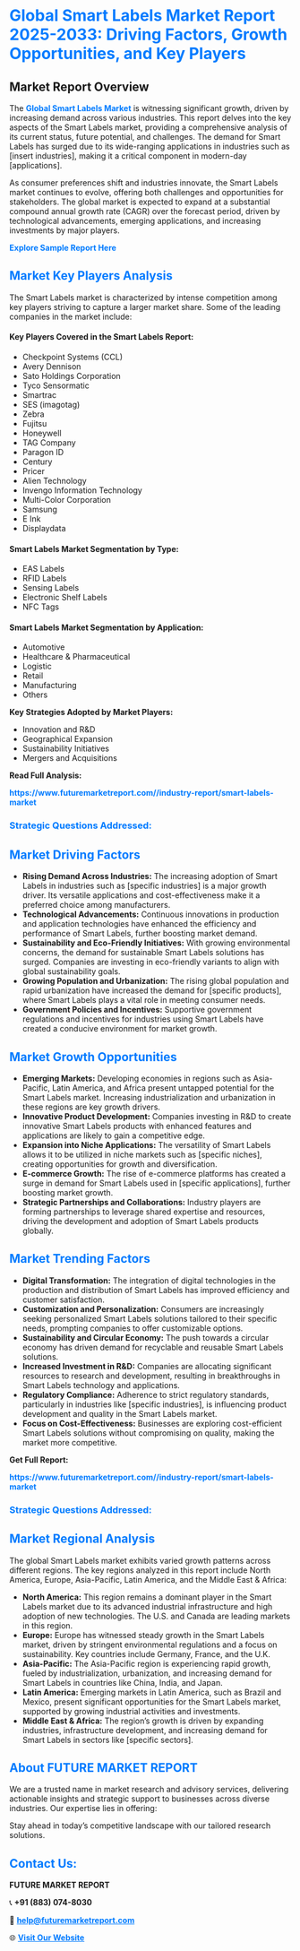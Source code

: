 <h1 style="color: #007BFF;">Global Smart Labels Market Report 2025-2033: Driving Factors, Growth Opportunities, and Key Players</h1>

<section id="overview">
<h2>Market Report Overview</h2>
<p>The <a href="https://www.futuremarketreport.com//industry-report/smart-labels-market" style="color: #007BFF; text-decoration: none;"><strong>Global Smart Labels Market</strong></a> is witnessing significant growth, driven by increasing demand across various industries. This report delves into the key aspects of the Smart Labels market, providing a comprehensive analysis of its current status, future potential, and challenges. The demand for Smart Labels has surged due to its wide-ranging applications in industries such as [insert industries], making it a critical component in modern-day [applications].</p>
<p>As consumer preferences shift and industries innovate, the Smart Labels market continues to evolve, offering both challenges and opportunities for stakeholders. The global market is expected to expand at a substantial compound annual growth rate (CAGR) over the forecast period, driven by technological advancements, emerging applications, and increasing investments by major players.</p>
</section>

<section id="overview">
<p><a href="https://www.futuremarketreport.com//request-sample/reportId=55079" style="color: #007BFF; text-decoration: none;"><strong>Explore Sample Report Here</strong></a></p>
</section>

<section id="key-players">
<h2 style="color: #007BFF;">Market Key Players Analysis</h2>
<p>The Smart Labels market is characterized by intense competition among key players striving to capture a larger market share. Some of the leading companies in the market include:</p>
<h4>Key Players Covered in the Smart Labels Report:</h4>
<ul><li>Checkpoint Systems (CCL)</li><li>Avery Dennison</li><li>Sato Holdings Corporation</li><li>Tyco Sensormatic</li><li>Smartrac</li><li>SES (imagotag)</li><li>Zebra</li><li>Fujitsu</li><li>Honeywell</li><li>TAG Company</li><li>Paragon ID</li><li>Century</li><li>Pricer</li><li>Alien Technology</li><li>Invengo Information Technology</li><li>Multi-Color Corporation</li><li>Samsung</li><li>E Ink</li><li>Displaydata</li></ul>
<h4>Smart Labels Market Segmentation by Type:</h4>
<ul><li>EAS Labels</li><li>RFID Labels</li><li>Sensing Labels</li><li>Electronic Shelf Labels</li><li>NFC Tags</li></ul>

<h4>Smart Labels Market Segmentation by Application:</h4>
<ul><li>Automotive</li><li>Healthcare &amp; Pharmaceutical</li><li>Logistic</li><li>Retail</li><li>Manufacturing</li><li>Others</li></ul>
<p><strong>Key Strategies Adopted by Market Players:</strong></p>
<ul>
<li>Innovation and R&D</li>
<li>Geographical Expansion</li>
<li>Sustainability Initiatives</li>
<li>Mergers and Acquisitions</li>
</ul>
</section>

<section>
<p><strong>Read Full Analysis: </strong></p><a href="https://www.futuremarketreport.com//industry-report/smart-labels-market" style="color: #007BFF; text-decoration: none;"><strong>https://www.futuremarketreport.com//industry-report/smart-labels-market</strong></a>
<h3 style="color: #007BFF;">Strategic Questions Addressed:</h3>
</section>

<section id="driving-factors">
<h2 style="color: #007BFF;">Market Driving Factors</h2>
<ul>
<li><strong>Rising Demand Across Industries:</strong> The increasing adoption of Smart Labels in industries such as [specific industries] is a major growth driver. Its versatile applications and cost-effectiveness make it a preferred choice among manufacturers.</li>
<li><strong>Technological Advancements:</strong> Continuous innovations in production and application technologies have enhanced the efficiency and performance of Smart Labels, further boosting market demand.</li>
<li><strong>Sustainability and Eco-Friendly Initiatives:</strong> With growing environmental concerns, the demand for sustainable Smart Labels solutions has surged. Companies are investing in eco-friendly variants to align with global sustainability goals.</li>
<li><strong>Growing Population and Urbanization:</strong> The rising global population and rapid urbanization have increased the demand for [specific products], where Smart Labels plays a vital role in meeting consumer needs.</li>
<li><strong>Government Policies and Incentives:</strong> Supportive government regulations and incentives for industries using Smart Labels have created a conducive environment for market growth.</li>
</ul>
</section>

<section id="growth-opportunities">
<h2 style="color: #007BFF;">Market Growth Opportunities</h2>
<ul>
<li><strong>Emerging Markets:</strong> Developing economies in regions such as Asia-Pacific, Latin America, and Africa present untapped potential for the Smart Labels market. Increasing industrialization and urbanization in these regions are key growth drivers.</li>
<li><strong>Innovative Product Development:</strong> Companies investing in R&D to create innovative Smart Labels products with enhanced features and applications are likely to gain a competitive edge.</li>
<li><strong>Expansion into Niche Applications:</strong> The versatility of Smart Labels allows it to be utilized in niche markets such as [specific niches], creating opportunities for growth and diversification.</li>
<li><strong>E-commerce Growth:</strong> The rise of e-commerce platforms has created a surge in demand for Smart Labels used in [specific applications], further boosting market growth.</li>
<li><strong>Strategic Partnerships and Collaborations:</strong> Industry players are forming partnerships to leverage shared expertise and resources, driving the development and adoption of Smart Labels products globally.</li>
</ul>
</section>

<section id="trending-factors">
<h2 style="color: #007BFF;">Market Trending Factors</h2>
<ul>
<li><strong>Digital Transformation:</strong> The integration of digital technologies in the production and distribution of Smart Labels has improved efficiency and customer satisfaction.</li>
<li><strong>Customization and Personalization:</strong> Consumers are increasingly seeking personalized Smart Labels solutions tailored to their specific needs, prompting companies to offer customizable options.</li>
<li><strong>Sustainability and Circular Economy:</strong> The push towards a circular economy has driven demand for recyclable and reusable Smart Labels solutions.</li>
<li><strong>Increased Investment in R&D:</strong> Companies are allocating significant resources to research and development, resulting in breakthroughs in Smart Labels technology and applications.</li>
<li><strong>Regulatory Compliance:</strong> Adherence to strict regulatory standards, particularly in industries like [specific industries], is influencing product development and quality in the Smart Labels market.</li>
<li><strong>Focus on Cost-Effectiveness:</strong> Businesses are exploring cost-efficient Smart Labels solutions without compromising on quality, making the market more competitive.</li>
</ul>
</section>

<section>
<p><strong>Get Full Report: </strong></p><a href="https://www.futuremarketreport.com//industry-report/smart-labels-market" style="color: #007BFF; text-decoration: none;"><strong>https://www.futuremarketreport.com//industry-report/smart-labels-market</strong></a>
<h3 style="color: #007BFF;">Strategic Questions Addressed:</h3>
</section>


<section id="regional-analysis">
<h2 style="color: #007BFF;">Market Regional Analysis</h2>
<p>The global Smart Labels market exhibits varied growth patterns across different regions. The key regions analyzed in this report include North America, Europe, Asia-Pacific, Latin America, and the Middle East & Africa:</p>
<ul>
<li><strong>North America:</strong> This region remains a dominant player in the Smart Labels market due to its advanced industrial infrastructure and high adoption of new technologies. The U.S. and Canada are leading markets in this region.</li>
<li><strong>Europe:</strong> Europe has witnessed steady growth in the Smart Labels market, driven by stringent environmental regulations and a focus on sustainability. Key countries include Germany, France, and the U.K.</li>
<li><strong>Asia-Pacific:</strong> The Asia-Pacific region is experiencing rapid growth, fueled by industrialization, urbanization, and increasing demand for Smart Labels in countries like China, India, and Japan.</li>
<li><strong>Latin America:</strong> Emerging markets in Latin America, such as Brazil and Mexico, present significant opportunities for the Smart Labels market, supported by growing industrial activities and investments.</li>
<li><strong>Middle East & Africa:</strong> The region’s growth is driven by expanding industries, infrastructure development, and increasing demand for Smart Labels in sectors like [specific sectors].</li>
</ul>
</section>

<footer>
<h2 style="color: #007BFF;">About FUTURE MARKET REPORT</h2>
<p>We are a trusted name in market research and advisory services, delivering actionable insights and strategic support to businesses across diverse industries. Our expertise lies in offering:</p>

<p>Stay ahead in today’s competitive landscape with our tailored research solutions.</p>

<h2 style="color: #007BFF;">Contact Us:</h2>
<p><strong>FUTURE MARKET REPORT</strong></p>
<p>📞 <strong>+91 (883) 074-8030</strong></p>
<p>📧 <strong><a href="mailto:help@futuremarketreport.com" style="color: #007BFF;">help@futuremarketreport.com</a></strong></p>
<p>🌐 <strong><a href="https://www.futuremarketreport.com/" style="color: #007BFF;">Visit Our Website</a></strong></p>
</footer>